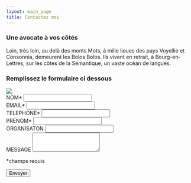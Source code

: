 ```yaml
---
layout: main_page
title: Contactez moi
---
```

  <div class="row text-justify darker">
    <div class="col-md-12 light">
    </div>
    <div class="col-md-6 pr-md-5 pl-md-5 pt-3">
      <h3>Une avocate à vos côtés</h3>
      <p>Loin, très loin, au delà des monts Mots, à mille lieues des pays Voyellie et Consonnia, demeurent les Bolos Bolos. Ils vivent en retrait, à Bourg-en-Lettres, sur les côtes de la Sémantique, un vaste océan de langues.</p>
      <h3>Remplissez le formulaire ci dessous</h3>
    </div>
    <div class="col-md-6 contact p-0">
      <img src="{{ site.baseurl }}/images/contact.jpg"/>
    </div>
    <div class="col-md-6 px-md-5 pt-5">
      <div class="form-group">
        <label for="contactLastname">NOM*</label>
        <input type="text" class="form-control" id="contactLastname">
      </div>
      <div class="form-group">
        <label for="contactEmail">EMAIL*</label>
        <input type="email" class="form-control" id="contactEmail">
      </div>
      <div class="form-group">
        <label for="contactPhone">TELEPHONE*</label>
        <input type="phone" class="form-control" id="contactPhone">
      </div>
    </div>
    <div class="col-md-6 px-md-5 pt-md-5">
      <div class="form-group">
        <label for="contactFirstname">PRENOM*</label>
        <input type="text" class="form-control" id="contactFirstname">
      </div>
      <div class="form-group">
        <label for="contactOrg">ORGANISATON</label>
        <input type="text" class="form-control" id="contactOrg">
      </div>
    </div>
    <div class="col-md-12 px-md-5">
      <div class="form-group">
        <label for="contactMessage">MESSAGE</label>
        <textarea class="form-control" id="contactMessage" rows="3"></textarea>
      </div>
      <p class="required-form-fields">*champs requis</p>
    </div>
    <div class="col-md-12 p-md-5 text-right">
      <button type="submit" class="btn btn-primary">Envoyer</button>
    </div>
  </div>